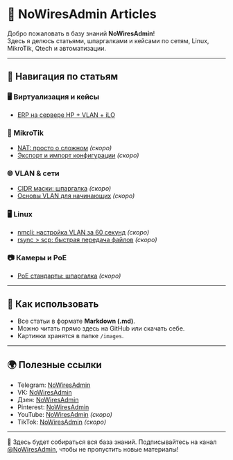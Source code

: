 # 📡 NoWiresAdmin Articles

Добро пожаловать в базу знаний **NoWiresAdmin**!  
Здесь я делюсь статьями, шпаргалками и кейсами по сетям, Linux, MikroTik, Qtech и автоматизации.

---

## 📑 Навигация по статьям

### 🖥 Виртуализация и кейсы
- [ERP на сервере HP + VLAN + iLO](articles/erp_hp_vlan_ilo.md)

### 🔌 MikroTik
- [NAT: просто о сложном](articles/mikrotik_nat.md) _(скоро)_
- [Экспорт и импорт конфигурации](articles/mikrotik_export_import.md) _(скоро)_

### 🌐 VLAN & сети
- [CIDR маски: шпаргалка](articles/vlan_cidr.md) _(скоро)_
- [Основы VLAN для начинающих](articles/vlan_basics.md) _(скоро)_

### 🖥 Linux
- [nmcli: настройка VLAN за 60 секунд](articles/linux_nmcli_vlan.md) _(скоро)_
- [rsync > scp: быстрая передача файлов](articles/linux_rsync.md) _(скоро)_

### 📷 Камеры и PoE
- [PoE стандарты: шпаргалка](articles/camera_poe.md) _(скоро)_

---

## 🚀 Как использовать
- Все статьи в формате **Markdown (.md)**.  
- Можно читать прямо здесь на GitHub или скачать себе.  
- Картинки хранятся в папке `/images`.

---

## 🌍 Полезные ссылки
- Telegram: [NoWiresAdmin](https://t.me/NoWiresAdmin)  
- VK: [NoWiresAdmin](https://vk.com/n0w1resdmin)  
- Дзен: [NoWiresAdmin](https://dzen.ru/nowiresadmin)  
- Pinterest: [NoWiresAdmin](https://ru.pinterest.com/NoWiresAdmin)  
- YouTube: [NoWiresAdmin](https://www.youtube.com/@NoWiresAdmin) _(скоро)_  
- TikTok: [NoWiresAdmin](https://www.tiktok.com/@nowiresadmin) _(скоро)_

---

📌 Здесь будет собираться вся база знаний. Подписывайтесь на канал [@NoWiresAdmin](https://t.me/NoWiresAdmin), чтобы не пропустить новые материалы!
